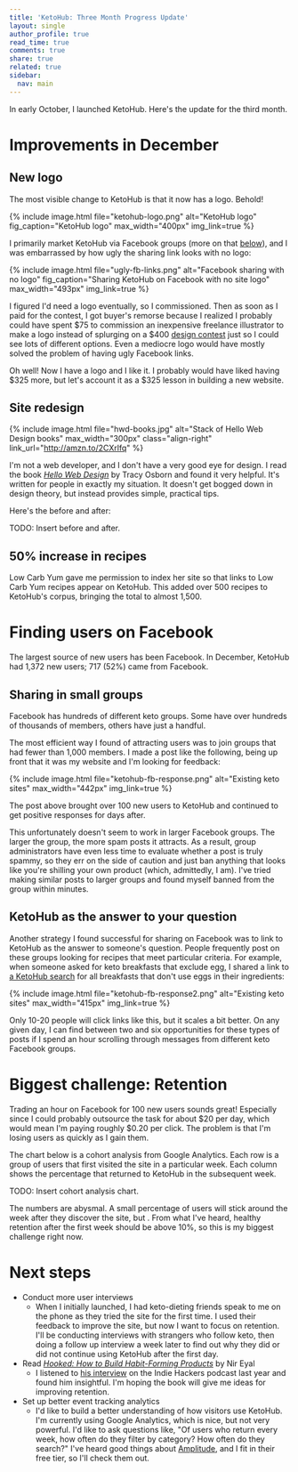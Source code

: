 ```yaml
---
title: 'KetoHub: Three Month Progress Update'
layout: single
author_profile: true
read_time: true
comments: true
share: true
related: true
sidebar:
  nav: main
---
```


In early October, I launched KetoHub. Here's the update for the third month.

# Improvements in December

## New logo

The most visible change to KetoHub is that it now has a logo. Behold!

{% include image.html file="ketohub-logo.png" alt="KetoHub logo" fig_caption="KetoHub logo" max_width="400px" img_link=true %}

I primarily market KetoHub via Facebook groups (more on that [below](#finding-users-on-facebook)), and I was embarrassed by how ugly the sharing link looks with no logo:

{% include image.html file="ugly-fb-links.png" alt="Facebook sharing with no logo" fig_caption="Sharing KetoHub on Facebook with no site logo" max_width="493px" img_link=true %}

I figured I'd need a logo eventually, so I commissioned. Then as soon as I paid for the contest, I got buyer's remorse because I realized I probably could have spent $75 to commission an inexpensive freelance illustrator to make a logo instead of splurging on a $400 [design contest](http://ninetyninedesigns.7eer.net/c/1189252/272257/3172) just so I could see lots of different options. Even a mediocre logo would have mostly solved the problem of having ugly Facebook links.

Oh well! Now I have a logo and I like it. I probably would have liked having $325 more, but let's account it as a $325 lesson in building a new website.

## Site redesign

{% include image.html file="hwd-books.jpg" alt="Stack of Hello Web Design books" max_width="300px" class="align-right" link_url="http://amzn.to/2CXrlfq" %}

I'm not a web developer, and I don't have a very good eye for design. I read the book [*Hello Web Design*](http://amzn.to/2CXrlfq) by Tracy Osborn and found it very helpful. It's written for people in exactly my situation. It doesn't get bogged down in design theory, but instead provides simple, practical tips.

Here's the before and after:

TODO: Insert before and after.

## 50% increase in recipes

Low Carb Yum gave me permission to index her site so that links to Low Carb Yum recipes appear on KetoHub. This added over 500 recipes to KetoHub's corpus, bringing the total to almost 1,500.

# Finding users on Facebook

The largest source of new users has been Facebook. In December, KetoHub had 1,372 new users; 717 (52%) came from Facebook.

## Sharing in small groups

Facebook has hundreds of different keto groups. Some have over hundreds of thousands of members, others have just a handful.

The most efficient way I found of attracting users was to join groups that had fewer than 1,000 members. I made a post like the following, being up front that it was my website and I'm looking for feedback:

{% include image.html file="ketohub-fb-response.png" alt="Existing keto sites" max_width="442px" img_link=true %}

The post above brought over 100 new users to KetoHub and continued to get positive responses for days after.

This unfortunately doesn't seem to work in larger Facebook groups. The larger the group, the more spam posts it attracts. As a result, group administrators have even less time to evaluate whether a post is truly spammy, so they err on the side of caution and just ban anything that looks like you're shilling your own product (which, admittedly, I am). I've tried making similar posts to larger groups and found myself banned from the group within minutes.

## KetoHub as the answer to your question

Another strategy I found successful for sharing on Facebook was to link to KetoHub as the answer to someone's question. People frequently post on these groups looking for recipes that meet particular criteria. For example, when someone asked for keto breakfasts that exclude egg, I shared a link to [a KetoHub search](https://ketohub.io/?category=breakfast&q=-egg) for all breakfasts that don't use eggs in their ingredients:

{% include image.html file="ketohub-fb-response2.png" alt="Existing keto sites" max_width="415px" img_link=true %}

Only 10-20 people will click links like this, but it scales a bit better. On any given day, I can find between two and six opportunities for these types of posts if I spend an hour scrolling through messages from different keto Facebook groups.

# Biggest challenge: Retention

Trading an hour on Facebook for 100 new users sounds great! Especially since I could probably outsource the task for about $20 per day, which would mean I'm paying roughly $0.20 per click. The problem is that I'm losing users as quickly as I gain them.

The chart below is a cohort analysis from Google Analytics. Each row is a group of users that first visited the site in a particular week. Each column  shows the percentage that returned to KetoHub in the subsequent week.

TODO: Insert cohort analysis chart.

The numbers are abysmal. A small percentage of users will stick around the week after they discover the site, but . From what I've heard, healthy retention after the first week should be above 10%, so this is my biggest challenge right now.

# Next steps

* Conduct more user interviews
  * When I initially launched, I had keto-dieting friends speak to me on the phone as they tried the site for the first time. I used their feedback to improve the site, but now I want to focus on retention. I'll be conducting interviews with strangers who follow keto, then doing a follow up interview a week later to find out why they did or did not continue using KetoHub after the first day.
* Read [*Hooked: How to Build Habit-Forming Products*](http://amzn.to/2EZLzFZ) by Nir Eyal
  * I listened to [his interview](https://www.indiehackers.com/podcast/023-nir-eyal-of-hooked) on the Indie Hackers podcast last year and found him insightful. I'm hoping the book will give me ideas for improving retention.
* Set up better event tracking analytics
  * I'd like to build a better understanding of how visitors use KetoHub. I'm currently using Google Analytics, which is nice, but not very powerful. I'd like to ask questions like, "Of users who return every week, how often do they filter by category? How often do they search?" I've heard good things about [Amplitude](https://amplitude.com/), and I fit in their free tier, so I'll check them out.